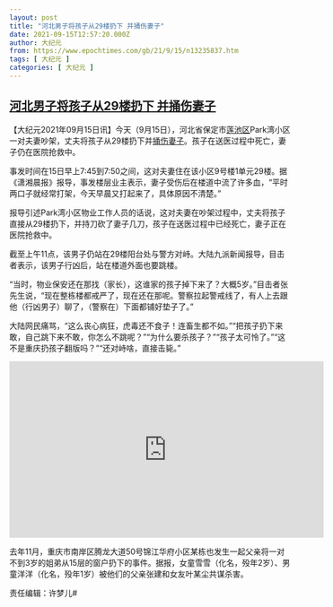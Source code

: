 ```yaml
---
layout: post
title: "河北男子将孩子从29楼扔下 并捅伤妻子"
date: 2021-09-15T12:57:20.000Z
author: 大纪元
from: https://www.epochtimes.com/gb/21/9/15/n13235837.htm
tags: [ 大纪元 ]
categories: [ 大纪元 ]
---
```

<!--1631710640000-->
[河北男子将孩子从29楼扔下 并捅伤妻子](https://www.epochtimes.com/gb/21/9/15/n13235837.htm)
------

<div>
<p>【大纪元2021年09月15日讯】今天（9月15日），河北省保定市<a href="https://www.epochtimes.com/gb/tag/%E8%8E%B2%E6%B1%A0%E5%8C%BA.html">莲池区</a>Park湾小区一对夫妻吵架，丈夫将孩子从29楼扔下并<a href="https://www.epochtimes.com/gb/tag/%E6%8D%85%E4%BC%A4%E5%A6%BB%E5%AD%90.html">捅伤妻子</a>。孩子在送医过程中死亡，妻子仍在医院抢救中。</p><p>事发时间在15日早上7:45到7:50之间，这对夫妻住在该小区9号楼1单元29楼。据《潇湘晨报》报导，事发楼层业主表示，妻子受伤后在楼道中流了许多血，“平时两口子就经常打架，今天早晨又打起来了，具体原因不清楚。”</p><p>报导引述Park湾小区物业工作人员的话说，这对夫妻在吵架过程中，丈夫将孩子直接从29楼扔下，并持刀砍了妻子几刀，孩子在送医过程中已经死亡，妻子正在医院抢救中。</p><p>截至上午11点，该男子仍站在29楼阳台处与警方对峙。大陆九派新闻报导，目击者表示，该男子行凶后，站在楼道外面也要跳楼。</p><p>“当时，物业保安还在那找（家长），这谁家的孩子掉下来了？大概5岁。”目击者张先生说，“现在整栋楼都戒严了，现在还在那呢。警察拉起警戒线了，有人上去跟他（行凶男子）聊了，（警察在）下面都铺好垫子了。”</p><p>大陆网民痛骂，“这么丧心病狂，虎毒还不食子！连畜生都不如。”“把孩子扔下来敢，自己跳下来不敢，你怎么不跳呢？”“为什么要杀孩子？”“孩子太可怜了。”“这不是重庆扔孩子翻版吗？”“还对峙啥，直接击毙。”</p><p><iframe src="https://www.youmaker.com/embed/6cc0a2f8-14a7-4e9d-8dd4-f678e331304b?r=16x9&amp;d=20" width="560" height="315" frameborder="0" allowfullscreen="allowfullscreen"></iframe></p><p>去年11月，重庆市南岸区腾龙大道50号锦江华府小区某栋也发生一起父亲将一对不到3岁的姐弟从15层的窗户扔下的事件。据报，女童雪雪（化名，殁年2岁）、男童洋洋（化名，殁年1岁）被他们的父亲张建和女友叶某尘共谋杀害。</p><p>责任编辑：许梦儿#</p>
</div>

